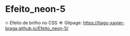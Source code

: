 # Efeito_neon-5
:fire: Efeito de brilho no CSS :sunny:
Gitpage: https://tiago-xavier-braga.github.io/Efeito_neon-5/
